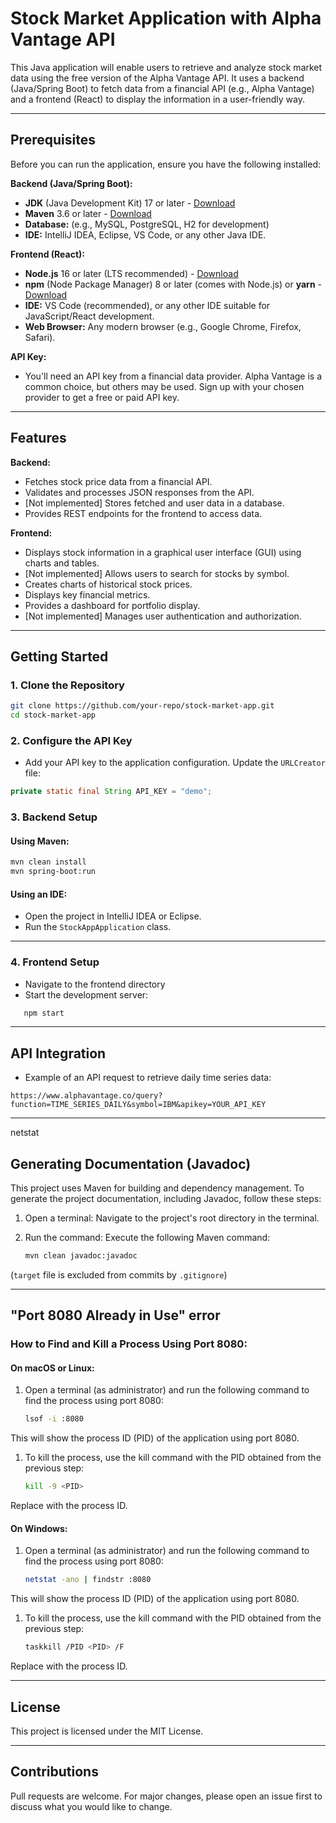 # Stock Market Application with Alpha Vantage API

This Java application will enable users to retrieve and analyze stock market data using the free version of the Alpha Vantage API. It uses a backend (Java/Spring Boot) to fetch data from a financial API (e.g., Alpha Vantage) and a frontend (React) to display the information in a user-friendly way.

---

## Prerequisites

Before you can run the application, ensure you have the following installed:

**Backend (Java/Spring Boot):**

- **JDK** (Java Development Kit) 17 or later - [Download](https://www.oracle.com/java/technologies/javase-downloads.html)
- **Maven** 3.6 or later - [Download](https://maven.apache.org/download.cgi)
- **Database:** (e.g., MySQL, PostgreSQL, H2 for development)
- **IDE:** IntelliJ IDEA, Eclipse, VS Code, or any other Java IDE.

**Frontend (React):**

- **Node.js** 16 or later (LTS recommended) - [Download](https://nodejs.org/)
- **npm** (Node Package Manager) 8 or later (comes with Node.js) or **yarn** - [Download](https://yarnpkg.com/)
- **IDE:** VS Code (recommended), or any other IDE suitable for JavaScript/React development.
- **Web Browser:** Any modern browser (e.g., Google Chrome, Firefox, Safari).

**API Key:**

- You'll need an API key from a financial data provider.  Alpha Vantage is a common choice, but others may be used.  Sign up with your chosen provider to get a free or paid API key.


---

## Features

**Backend:**

- Fetches stock price data from a financial API.
- Validates and processes JSON responses from the API.
- [Not implemented] Stores fetched and user data in a database.
- Provides REST endpoints for the frontend to access data.

**Frontend:**

- Displays stock information in a graphical user interface (GUI) using charts and tables.
- [Not implemented] Allows users to search for stocks by symbol.
- Creates charts of historical stock prices.
- Displays key financial metrics.
- Provides a dashboard for portfolio display.
- [Not implemented] Manages user authentication and authorization.

---

## **Getting Started**

### **1. Clone the Repository**

```bash
git clone https://github.com/your-repo/stock-market-app.git
cd stock-market-app
```

### **2. Configure the API Key**

- Add your API key to the application configuration. Update the `URLCreator` file:

```java
private static final String API_KEY = "demo";
```

### **3. Backend Setup**

#### Using Maven:

```bash
mvn clean install
mvn spring-boot:run
```

#### Using an IDE:

- Open the project in IntelliJ IDEA or Eclipse.
- Run the `StockAppApplication` class.

---

### **4. Frontend Setup**

- Navigate to the frontend directory
- Start the development server:

```bash
   npm start
```

---

## **API Integration**

- Example of an API request to retrieve daily time series data:

```
https://www.alphavantage.co/query?function=TIME_SERIES_DAILY&symbol=IBM&apikey=YOUR_API_KEY
```

---
netstat 
## Generating Documentation (Javadoc)
This project uses Maven for building and dependency management. To generate the project documentation, including Javadoc, follow these steps:

1. Open a terminal: Navigate to the project's root directory in the terminal.
2. Run the command: Execute the following Maven command:

   ```bash
   mvn clean javadoc:javadoc
   ```

(`target` file is excluded from commits by `.gitignore`)

---

## "Port 8080 Already in Use" error

### How to Find and Kill a Process Using Port 8080:

#### On macOS or Linux:
1. Open a terminal (as administrator) and run the following command to find the process using port 8080:

    ```bash
   lsof -i :8080
   ```
This will show the process ID (PID) of the application using port 8080.

1. To kill the process, use the kill command with the PID obtained from the previous step:
    ```bash
   kill -9 <PID>
   ```
Replace <PID> with the process ID.

#### On Windows:
1. Open a terminal (as administrator) and run the following command to find the process using port 8080:

    ```bash
   netstat -ano | findstr :8080
   ```
This will show the process ID (PID) of the application using port 8080.

1. To kill the process, use the kill command with the PID obtained from the previous step:
    ```bash
   taskkill /PID <PID> /F
   ```
Replace <PID> with the process ID.

---

## License

This project is licensed under the MIT License.

---

## **Contributions**

Pull requests are welcome. For major changes, please open an issue first to discuss what you would like to change.

